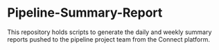 # Pipeline-Summary-Report
This repository holds scripts to generate the daily and weekly summary reports pushed to the pipeline project team from the Connect platform.
